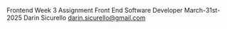 Frontend Week 3 Assignment Front End Software Developer March-31st-2025 Darin Sicurello darin.sicurello@gmail.com
